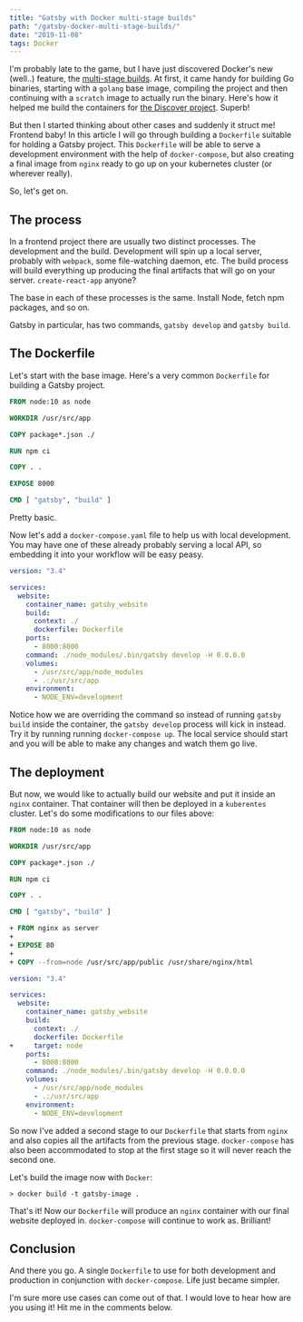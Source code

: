 ```yaml
---
title: "Gatsby with Docker multi-stage builds"
path: "/gatsby-docker-multi-stage-builds/"
date: "2019-11-08"
tags: Docker
---
```


I'm probably late to the game, but I have just discovered Docker's new (well..) feature, the [multi-stage builds](https://docs.docker.com/develop/develop-images/multistage-build/). At first, it came handy for building Go binaries, starting with a `golang` base image, compiling the project and then continuing with a `scratch` image to actually run the binary. Here's how it helped me build the containers for [the Discover project](https://github.com/kbariotis/go-discover/blob/2fede2c221ba8bd343db03c64778adaab53b4266/Dockerfile.crawler). Superb!

But then I started thinking about other cases and suddenly it struct me! Frontend baby! In this article I will go through building a `Dockerfile` suitable for holding a Gatsby project. This `Dockerfile` will be able to serve a development environment with the help of `docker-compose`, but also creating a final image from `nginx` ready to go up on your kubernetes cluster (or wherever really).

So, let's get on.

## The process

In a frontend project there are usually two distinct processes. The development and the build. Development will spin up a local server, probably with `webpack`, some file-watching daemon, etc. The build process will build everything up producing the final artifacts that will go on your server. `create-react-app` anyone?

The base in each of these processes is the same. Install Node, fetch npm packages, and so on.

Gatsby in particular, has two commands, `gatsby develop` and `gatsby build`. 

## The Dockerfile

Let's start with the base image. Here's a very common `Dockerfile` for building a Gatsby project.

```Dockerfile
FROM node:10 as node

WORKDIR /usr/src/app

COPY package*.json ./

RUN npm ci

COPY . .

EXPOSE 8000

CMD [ "gatsby", "build" ]
```

Pretty basic.

Now let's add a `docker-compose.yaml` file to help us with local development. You may have one of these already probably serving a local API, so embedding it into your workflow will be easy peasy.

```YAML 
version: "3.4"

services:
  website:
    container_name: gatsby_website
    build:
      context: ./
      dockerfile: Dockerfile
    ports:
      - 8000:8000
    command: ./node_modules/.bin/gatsby develop -H 0.0.0.0
    volumes:
      - /usr/src/app/node_modules
      - .:/usr/src/app
    environment:
      - NODE_ENV=development
```

Notice how we are overriding the command so instead of running `gatsby build` inside the container, the `gatsby develop` process will kick in instead. Try it by running running `docker-compose up`. The local service should start and you will be able to make any changes and watch them go live.

## The deployment

But now, we would like to actually build our website and put it inside an `nginx` container. That container will then be deployed in a `kuberentes` cluster. Let's do some modifications to our files above:

```Dockerfile
FROM node:10 as node

WORKDIR /usr/src/app

COPY package*.json ./

RUN npm ci

COPY . .

CMD [ "gatsby", "build" ]

+ FROM nginx as server
+ 
+ EXPOSE 80
+
+ COPY --from=node /usr/src/app/public /usr/share/nginx/html
```

```YAML 
version: "3.4"

services:
  website:
    container_name: gatsby_website
    build:
      context: ./
      dockerfile: Dockerfile
+     target: node
    ports:
      - 8000:8000
    command: ./node_modules/.bin/gatsby develop -H 0.0.0.0
    volumes:
      - /usr/src/app/node_modules
      - .:/usr/src/app
    environment:
      - NODE_ENV=development
```

So now I've added a second stage to our `Dockerfile` that starts from `nginx` and also copies all the artifacts from the previous stage. `docker-compose` has also been accommodated to stop at the first stage so it will never reach the second one.

Let's build the image now with `Docker`:

`> docker build -t gatsby-image .`

That's it! Now our `Dockerfile` will produce an `nginx` container with our final website deployed in. `docker-compose` will continue to work as. Brilliant!

## Conclusion

And there you go. A single `Dockerfile` to use for both development and production in conjunction with `docker-compose`. Life just became simpler.

I'm sure more use cases can come out of that. I would love to hear how are you using it! Hit me in the comments below.
